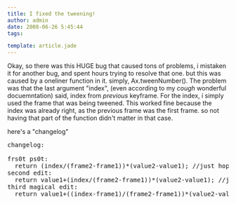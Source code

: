 ```yaml
---
title: I fixed the tweening!
author: admin
date: 2008-06-26 5:45:44
tags: 

template: article.jade
---
```


Okay, so there was this HUGE bug that caused tons of problems, i mistaken it for another bug, and spent hours trying to resolve that one. but this was caused by a oneliner function in it. simply, Ax.tweenNumber(). The problem was that the last argument "index", (even according to my *cough* wonderful docuemntation) said, index from _previous_ keyframe. For the index, i simply used the frame that was being tweened. This worked fine because the index was already right, as the previous frame was the first frame. so not having that part of the function didn't matter in that case.

here's a "changelog"
<pre>changelog:

frs0t ps0t:
  return (index/(frame2-frame1))*(value2-value1); //just hope this works!
second edit:
  return value1+(index/(frame2-frame1))*(value2-value1); //just hope this works!
third magical edit:
  return value1+((index-frame1)/(frame2-frame1))*(value2-value1); //just hope this works!

</pre>
